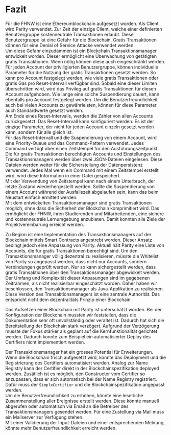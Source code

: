 
# Fazit 

Für die FHNW ist eine Ethereumblockchain aufgesetzt
worden. Als Client wird Parity verwendet. Zur Zeit der einzige Client, welche
einer definierten Benutzergruppe kostenneutrale Transaktionen erlaubt. Diese
Benutzergruppe ist eine Gefahr für die Blockchain. Gratis Transaktionen können
für eine Denial of Service Attacke verwendet werden.\
Um diese Gefahr einzudämmen ist ein Blockchain Transaktionsmanager entwickelt
worden. Dieser ermöglicht eine Überwachung von getätigten gratis Transaktionen.
Wenn nötig können diese auch eingeschränkt werden.\
Für jeden Account der priviligierten Benutzergruppe, können individuelle
Parameter für die Nutzung der gratis Transaktionen gesetzt werden. So kann pro
Account festgelegt werden, wie viele gratis Transaktionen oder gratis Gas pro
Reset-Intervall verfügbar sind. Sobald eine dieser Limiten überschritten wird,
wird das Privileg auf gratis Transaktionen für diesen Account aufgehoben. Wie
lange eine solche Suspendierung dauert, kann ebenfalls pro Account festgelegt
werden. Um die Benutzerfreundlichkeit auch bei vielen Accounts zu gewährleisten,
können für diese Parameter auch Standardwerte gesetzt werden.\
Am Ende eines Reset-Intervalls, werden die Zähler von allen Accounts
zurückgesetzt. Das Reset-Intervall kann konfiguriert werden. Es ist der einzige
Parameter, der nicht für jeden Account einzeln gesetzt werden kann, sondern für
alle gleich ist.\
Für das Reset-Intervall und die Suspendierung von einem Account, wird eine
Priority-Queue und das Command-Pattern verwendet. Jedes Command verfügt über einen
Zeitstempel für den Ausführungszeitpunkt.\
Die für gratis Transaktionen berechtigten Accounts und Einstellungen des
Transaktionsmanagers werden über zwei JSON-Dateien eingelesen. Diese Dateien
werden weiter für die Sicherstellung der Datenpersistenz verwendet. Jedes Mal
wenn ein Command mit einem Zeitstempel erstellt wird, wird diese Information in
einer Datei gespeichert.\
Mit der Verwendung von Zeitstempel kann nach einem Unterbruch, der letzte
Zustand wiederhergestellt werden. Sollte die Suspendierung von einem Account
während der Ausfallszeit abgelaufen sein, kann das beim Neustart einfach
ermittelt werden.\
Mit dem entwickelten Transaktionsmanager sind gratis Transaktionen
möglich, ohne dass die Sicherheit der Blockchain komprimitiert wird. Das
ermöglicht der FHNW, ihren Studierenden und Mitarbeitenden, eine sichere und
kostenneutrale Lernumgebung anzubieten. Damit konnten alle Ziele der
Projektvereinbarung erreicht werden.

Zu Beginn ist eine Implementation des Transaktionsmanagers auf der Blockchain
mittels Smart Contracts angestrebt worden. Dieser Ansatz bedingt jedoch eine
Anpassung von Parity. Aktuell hält Parity eine Liste von Accounts, die für
gratis Transaktionen berechtigt sind. Um den Transaktionsmanager völlig
dezentral zu realisieren, müsste die Whitelist von Parity so angepasst werden,
dass nicht nur Accounts, sondern Verbindungen geprüft werden. Nur so kann
sichergestellt werden, dass gratis Transaktionen über den Transaktionsmanager
abgewickelt werden.\
Der Umfang und Komplexität dieser Anpasungen sind im gegebenen Zeitrahmen, als
nicht realisierbar eingeschätzt worden. Daher haben wir beschlossen, den
Transaktionsmanager als Java-Applikation zu realisieren. Diese Version des
Transaktionsmanagers ist eine zentrale Authorität. Das entspricht nicht dem
dezentralitäts Prinzip einer Blockchain.

Das Aufsetzen einer Blockchain mit Parity ist unterschätzt worden. Bei der
Konfiguration der Blockchain mussten wir feststellen, dass die Dokumentation
sehr oft unvollständig oder veraltet ist. Dadurch hat sich die Bereitstellung
der Blockchain stark verzögert. Aufgrund der Verzögerung musste der Fokus
stärker als geplant auf die Kernfunktionalität gerichtet werden. Dadurch konnte
zum Beispiel ein automatisierter Deploy des Certifiers nicht implementiert
werden.

Der Transaktionsmanager hat ein grosses Potential für Erweiterungen. Wenn die
Blockchain frisch aufgesetzt wird, könnte das Deployment und die Registrierung
des Certifiers automatisiert werden. Analog zur Name Registry kann der Certifier
direkt in der Blockchainspezifikation deployed werden. Zusätlich ist es möglich,
den Constructor vom Certifier so anzupassen, dass er sich automatisch bei der
Name Registry registriert. Dafür muss der ```SimpleCertifier``` und die
Blockchainspezifikation angepasst werden.\
Um die Benutzerfreundlichkeit zu erhöhen, könnte eine leserliche
Zusammenstellung aller Ereignisse erstellt werden. Diese könnte manuell
abgerufen oder automatisch via Email an die Betreiber des Transaktionsmanagers
gesendet werden. Für eine Zustellung via Mail muss ein Mailserver zur Verfügung
stehen.\
Mit einer Validierung der Input-Dateien und einer entsprechenden Meldung, könnte
mehr Benutzerfreundlichkeit erreicht werden.


